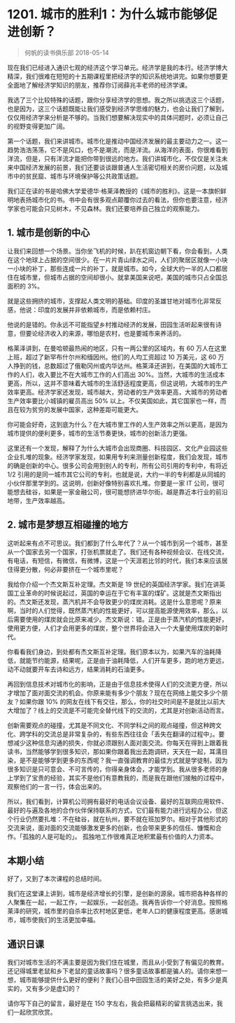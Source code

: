 # 1201. 城市的胜利1：为什么城市能够促进创新？
> 何帆的读书俱乐部
2018-05-14

现在我们已经进入通识七观的经济这个学习单元。经济学是我的本行。经济学博大精深，我们很难在短短的十五期课程里把经济学的知识系统地讲完。如果你想要更全面地了解经济学知识的朋友，推荐你订阅薛兆丰老师的经济学课。

我选了三个比较特殊的话题，跟你分享经济学的思想。我之所以挑选这三个话题，也是因为，这三个话题既能让我们感受到经济学思维的魅力，也会让我们了解到，仅仅用经济学来分析是不够的。当我们想要解决现实中的具体问题时，必须让自己的视野变得更加广阔。

第一个话题，我们来讲城市。城市化是推动中国经济发展的最主要动力之一。这一趋势浩浩荡荡，它不是风口，也不是潮流，而是洋流。从海洋的表面，你很难看到洋流，但是，只有洋流才能把你带到很远的地方。我们讲城市化，不仅仅是关注未来中国经济发展的前景，我们还要谈谈跟普通人生活密切相关的房价问题，以及城市中的贫民窟、城市与环境保护等公共政策话题。

我们正在读的书是哈佛大学爱德华·格莱泽教授的《城市的胜利》。这是一本旗帜鲜明地表扬城市化的书。书中会有很多观点颠覆你过去的看法，但你也要注意，经济学家也可能会只见树木，不见森林。我们还要培养自己独立的观察能力。

## 1. 城市是创新的中心
让我们来回想一个场景。当你坐飞机的时候，趴在机窗边朝下看，你会看到，人类在这个地球上占据的空间很少。在一片片青山绿水之间，人们的聚居区就像一小块一小块的补丁，那些连成一片的补丁，就是城市。如今，全球大约一半的人口都居住在城市里，但城市占据的空间却很小。就拿美国来说吧，美国的城市只占全国总面积的 3%。

就是这些拥挤的城市，支撑起人类文明的基础。印度的圣雄甘地对城市化非常反感，他说：印度的发展并非依赖城市，而是依赖村庄。

他说的是错的。你永远不可能指望乡村推动经济的发展，田园生活听起来很有诗意，但要论经济收入的来源，哪怕是农村，也是要城市来养活的。

格莱泽讲到，在曼哈顿最热闹的地区，只有一两公里的区域内，有 60 万人在这里上班，超过了新罕布什尔州和缅因州。他们的人均工资超过 10 万美元，这 60 万人挣到的钱，总数超过了俄勒冈州或内华达州。格莱泽还讲到，在美国的大城市工作的人们，收入要比不在大城市工作的人们高出 30%。当然，大城市的生活成本更高，所以，这并不意味着大城市的生活舒适程度更高，但这说明，大城市的生产效率更高。经济学家还发现，城市越大，劳动者的生产效率更高，大城市的劳动者生产效率要比小城镇的雇员高出 50% 以上。不仅美国如此，其它国家也一样，而且在较为贫穷的发展中国家，这种差距可能更大。

你可能会好奇，这到底为什么？在大城市里工作的人生产效率之所以更高，是因为城市提供的便利更多，城市的生活节奏更快，城市的创新活力更强。

这里还有一个发现，解释了为什么大城市会出现商圈、科技园区、文化产业园这些企业扎堆的现象。经济学家发现，如果用专利来测量创新程度，我们会发现，城市的确是创新的中心。很多公司会用到别人的专利，所有公司引用的专利中，有将近 1/2 引用的是同一城市其它公司的专利，也就是说，大约一半的专利都是从同城的小伙伴那里学到的。这说明，创新好像特别喜欢扎堆。你要是一家 IT 公司，很可能想去硅谷，如果是一家金融公司，很可能想挤进华尔街。越是靠近本行业的前沿地带，生产效率越高。

## 2. 城市是梦想互相碰撞的地方
这听起来有点不可思议。我们都到了什么年代了？从一个城市到另一个城市，甚至从一个国家去另一个国家，打张机票就走了。我们还有各种视频会议、在线交流，有电话，有短信，有微信，有微博，这是一个天涯若比邻的时代，我们本来应该居住得更分散，何必非要挤在一个城市里呢？

我给你介绍一个杰文斯互补定理。杰文斯是 19 世纪的英国经济学家。我们在讲英国工业革命的时候说起过，英国的幸运在于它有丰富的煤矿。这就是杰文斯指出的。杰文斯还发现，蒸汽机并不会导致更少的煤炭消耗。这是什么意思呢？原来啊，当时的人们觉得，既然蒸汽机的性能更好，可以提高能源使用效率，那么，以后需要使用的煤炭就会比原来减少。杰文斯说：错。正是由于蒸汽机的性能更好，使用更方便，人们才会用更多的煤炭，整个世界将会进入一个大量使用煤炭的新时代。

你看看我们身边，到处都有杰文斯互补定理。我们原本以为，如果汽车的油耗降低，就能节约能源，结果呢，正是由于油耗降低，人们开车更多，跑的地方更远，动不动就要开车去诗和远方，结果消耗的石油更多。

再回到信息技术对城市化的影响，正是由于信息技术使得人们的交流更方便，所以才增加了面对面交流的机会。你原来能有多少个朋友？现在在网络上能交多少个朋友？如果你跟 10% 的网友在线下有交往，那么，你的社交时间是不是就比以前大大增加了？线上的交流是不可能完全替代线下的交流的，尤其是对创新活动而言。

创新需要观点的碰撞，尤其是不同文化、不同学科之间的观点碰撞，但这种跨文化、跨学科的交流总是非常复杂的，有些东西往往会「丢失在翻译的过程中」。要想减少这种信息沟通的损失，你就必须跟别人面对面交流。你每天在得到上跟着我读书，当然能够学到很多知识，那如果你跟着我出去跑调研，天天在一起，耳濡目染，是不是能够学到更多的东西呢？我一直强调教育的最佳方式就是学徒制，因为很多知识是只可意会、不可言传的，你得亲身体会，才能学到。我从很多老师的身上学到了宝贵的经验，其实不是他们有意教我的，而是我在跟他们接触的过程中，观察他们的一言一行，体会出来的。

所以，我们看到，计算机公司拥有最好的电话会议设备、最好的互联网应用软件、最好的与遍及各地的合作伙伴保持联系的方式，它们最有能力进行远程办公，但这个行业仍然要扎堆：不在硅谷，就在杭州，要不就在班加罗尔。相对于其他形式的交流来说，面对面的交流能够激发更多的创新，也会带来更多的信任、慷慨和合作。「孤独的人是可耻的」。 孤独地工作很难真正地积累最有价值的人力资本。

## 本期小结
好了，又到了本次课程的总结时间。

我们在这堂课上讲到，城市是经济增长的引擎，是创新的源泉。城市把各种各样的人聚集在一起，一起工作，一起娱乐，一起创造。我再告诉你一个好消息。按照格莱泽的研究，城市里的自杀率比农村地区更低，老年人口的健康程度更高。感谢城市，城市使我们的生活更加幸福。

## 通识日课
我们对城市生活的不满主要是因为我们住在城里，而且从小受到了有偏见的教育。还记得城里老鼠和乡下老鼠的童话故事吗？很多童话故事都是骗人的。请你来想一想，城市能够提供什么更好的便利？我们心目中田园生活的美好之处，有多少是真实的，又有多少是虚幻的？

请你写下自己的留言，最好是在 150 字左右，我会把最精彩的留言挑选出来，我们一起欣赏欣赏。



